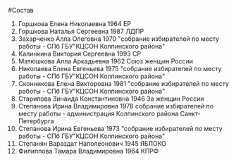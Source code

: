 #Состав
1. Горшкова Елена Николаевна 1964 ЕР
2. Горшкова Наталья Сергеевна 1987 ЛДПР
3. Захарченко Алла Олеговна 1970 \"собрание избирателей по месту работы - СПб ГБУ\"КЦСОН Колпинского района\"
4. Калинкина Виктория Сергеевна 1993 СР
5. Матюшкова Алла Аркадьевна 1962 Союз женщин России
6. Николаева Елена Евгеньева 1975 \"собрание избирателей по месту работы - СПб ГБУ\"КЦСОН Колпинского района\"
7. Сконникова Елена Викторовна 1981 \"собрание избирателей по месту работы - СПб ГБУ\"КЦСОН Колпинского района\"
8. Старилова Зинаида Константиновна 1946 За женщин России
9. Степанова Ирина Владимировна 1978 собрание избирателей по месту работы - администрация Колпинского района Санкт-Петербурга
10. Степанова Ирина Евгеньева 1973 \"собрание избирателей по месту работы - СПб ГБУ\"КЦСОН Колпинского района\"
11. Степанян Вараздат Наполеонович 1945 ЯБЛОКО
12. Филиппова Тамара Владимировна 1964 КПРФ
